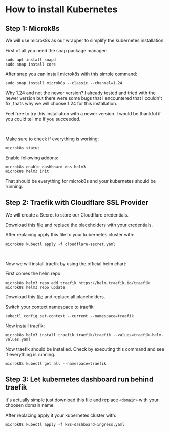 # How to install Kubernetes

## Step 1: Microk8s


We will use microk8s as our wrapper to simplify the kubernetes installation.

First of all you need the snap package manager:

```
sudo apt install snapd
sudo snap install core
```

After snap you can install microk8s with this simple command:

```
sudo snap install microk8s --classic --channel=1.24
```

Why 1.24 and not the newer version? I already tested and tried with the newer version but there were some bugs that I encountered that I couldn't fix, thats why we will choose 1.24 for this installation.

Feel free to try this installation with a newer version.
I would be thankful if you could tell me if you succeeded.

<br>

Make sure to check if everything is working:
```
microk8s status
```

Enable following addons:

```
microk8s enable dashboard dns helm3
microk8s helm3 init
```

That should be everything for microk8s and your kubernetes should be running.

## Step 2: Traefik with Cloudflare SSL Provider

We will create a Secret to store our Cloudflare credentials.

Download this <a href="/files/cloudflare-secret.yaml">file</a>
and replace the placeholders with your credentials.

After replacing apply this file to your kubernetes cluster with:
```
microk8s kubectl apply -f cloudflare-secret.yaml
```

<br>

Now we will install traefik by using the official helm chart:


First comes the helm repo:
```
microk8s helm3 repo add traefik https://helm.traefik.io/traefik
microk8s helm3 repo update
```

Download this <a href="/files/traefik-helm-values.yaml">file</a>
and replace all placeholders.

Switch your context namespace to traefik:
```
kubectl config set-context --current --namespace=traefik
```
Now install traefik:

```
microk8s helm3 install traefik traefik/traefik --values=traefik-helm-values.yaml
```

Now traefik should be installed. Check by executing this command and see if everything is running.

```
microk8s kubectl get all --namespace=traefik
```

## Step 3: Let kubernetes dashboard run behind traefik

It's actually simple just download this <a href="/files/k8s-dashboard-ingress.yaml">file</a> and replace `<domain>` with your choosen domain name.

After replacing apply it your kubernetes cluster with:
```
microk8s kubectl apply -f k8s-dashboard-ingress.yaml
```





